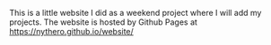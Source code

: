 This is a little website I did as a weekend project where I will add my projects.
The website is hosted by Github Pages at <https://nythero.github.io/website/>

